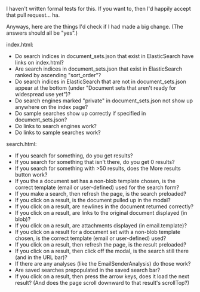 I haven't written formal tests for this. If you want to, then I'd happily accept that pull request... ha.

Anyways, here are the things I'd check if I had made a big change. (The answers should all be "yes".)

index.html:
  - Do search indices in document_sets.json that exist in ElasticSearch have links on index.html?
  - Are search indices in document_sets.json that exist in ElasticSearch ranked by ascending "sort_order"?
  - Do search indices in ElasticSearch that are not in document_sets.json appear at the bottom (under "Document sets that aren\'t ready for widespread use yet")?
  - Do search engines marked "private" in document_sets.json not show up anywhere on the index page?
  - Do sample searches show up correctly if specified in document_sets.json?
  - Do links to search engines work?
  - Do links to sample searches work?

search.html:
  - If you search for something, do you get results?
  - If you search for something that isn't there, do you get 0 results?
  - If you search for something with >50 results, does the More results button work?
  - If you the a document set has a non-blob template chosen, is the correct template (email or user-defined) used for the search form?  
  - If you make a search, then refresh the page, is the search preloaded?
  - If you click on a result, is the document pulled up in the modal?
  - If you click on a result, are newlines in the document returned correctly?
  - If you click on a result, are links to the original document displayed (in blob)?  
  - If you click on a result, are attachments displayed (in email.template)?
  - If you click on a result for a document set with a non-blob template chosen, is the correct template (email or user-defined) used?
  - If you click on a result, then refresh the page, is the result preloaded?
  - If you click on a result, then click off the modal, is the search still there (and in the URL bar)?
  - If there are any analyses (like the EmailSenderAnalysis) do those work?
  - Are saved searches prepopulated in the saved search bar?
  - If you click on a result, then press the arrow keys, does it load the next result? (And does the page scroll downward to that result's scrollTop?)
